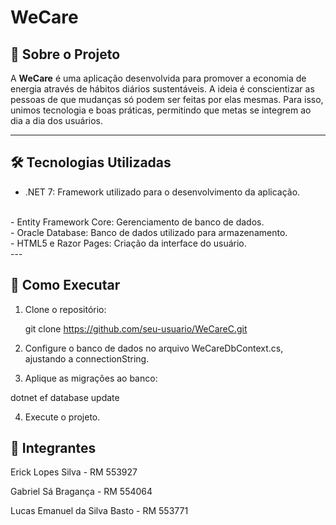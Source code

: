 <h1>WeCare</h1>


<h2>📖 Sobre o Projeto</h2>


A <strong>WeCare</strong> é uma aplicação desenvolvida para promover a economia de energia através de hábitos diários sustentáveis. A ideia é conscientizar as pessoas de que mudanças só podem ser feitas por elas mesmas. Para isso, unimos tecnologia e boas práticas, permitindo que metas se integrem ao dia a dia dos usuários.

---

<h2>🛠️ Tecnologias Utilizadas</h2>

- .NET 7: Framework utilizado para o desenvolvimento da aplicação.
<br>
- Entity Framework Core: Gerenciamento de banco de dados.
  <br>
- Oracle Database: Banco de dados utilizado para armazenamento.
  <br>
- HTML5 e Razor Pages: Criação da interface do usuário.
<br>
---

<h2>🚀 Como Executar</h2>


1. Clone o repositório:

   
   git clone https://github.com/seu-usuario/WeCareC.git


2. Configure o banco de dados no arquivo WeCareDbContext.cs, ajustando a connectionString.


3. Aplique as migrações ao banco:

dotnet ef database update


4. Execute o projeto.
 
<h2>👥 Integrantes</h2>


Erick Lopes Silva - RM 553927

Gabriel Sá Bragança - RM 554064

Lucas Emanuel da Silva Basto - RM 553771
 
